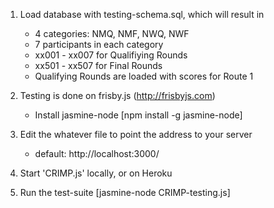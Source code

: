 1. Load database with testing-schema.sql, which will result in

	- 4 categories: NMQ, NMF, NWQ, NWF
	- 7 participants in each category
	- xx001 - xx007 for Qualifiying Rounds
	- xx501 - xx507 for Final Rounds
	- Qualifying Rounds are loaded with scores for Route 1

3. Testing is done on frisby.js (http://frisbyjs.com)

	- Install jasmine-node [npm install -g jasmine-node]

3. Edit the whatever file to point the address to your server

	- default: http://localhost:3000/

1. Start 'CRIMP.js' locally, or on Heroku

3. Run the test-suite [jasmine-node CRIMP-testing.js]

